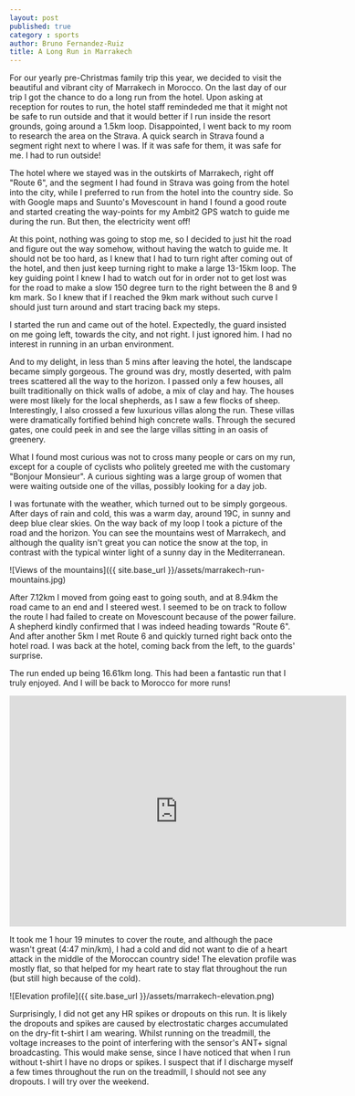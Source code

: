 ```yaml
---
layout: post
published: true
category : sports
author: Bruno Fernandez-Ruiz
title: A Long Run in Marrakech
---
```

For our yearly pre-Christmas family trip this year, we decided to
visit the beautiful and vibrant city of Marrakech in Morocco. On the
last day of our trip I got the chance to do a long run from the hotel.
Upon asking at reception for routes to run, the hotel staff remindeded
me that it might not be safe to run outside and that it would better
if I run inside the resort grounds, going around a 1.5km loop.
Disappointed, I went back to my room to research the area on the
Strava. A quick search in Strava found a segment right next to where I
was. If it was safe for them, it was safe for me. I had to run
outside!

The hotel where we stayed was in the outskirts of Marrakech, right off
"Route 6", and the segment I had found in Strava was going from the
hotel into the city, while I preferred to run from the hotel into the
country side. So with Google maps and Suunto's Movescount in hand I
found a good route and started creating the way-points for my Ambit2
GPS watch to guide me during the run. But then, the electricity went
off!

At this point, nothing was going to stop me, so I decided to just hit
the road and figure out the way somehow, without having the watch to
guide me. It should not be too hard, as I knew that I had to turn
right after coming out of the hotel, and then just keep turning right
to make a large 13-15km loop. The key guiding point I knew I had to
watch out for in order not to get lost was for the road to make a slow
150 degree turn to the right between the 8 and 9 km mark. So I knew
that if I reached the 9km mark without such curve I should just turn
around and start tracing back my steps.

I started the run and came out of the hotel. Expectedly, the guard
insisted on me going left, towards the city, and not right. I just
ignored him. I had no interest in running in an urban environment.

And to my delight, in less than 5 mins after leaving the hotel, the
landscape became simply gorgeous. The ground was dry, mostly deserted,
with palm trees scattered all the way to the horizon. I passed only a
few houses, all built traditionally on thick walls of adobe, a mix of
clay and hay. The houses were most likely for the local shepherds, as
I saw a few flocks of sheep. Interestingly, I also crossed a few
luxurious villas along the run. These villas were dramatically
fortified behind high concrete walls. Through the secured gates, one
could peek in and see the large villas sitting in an oasis of
greenery.

What I found most curious was not to cross many people or cars on my
run, except for a couple of cyclists who politely greeted me with the
customary "Bonjour Monsieur". A curious sighting was a large group of
women that were waiting outside one of the villas, possibly looking
for a day job.

I was fortunate with the weather, which turned out to be simply
gorgeous. After days of rain and cold, this was a warm day, around
19C, in sunny and deep blue clear skies. On the way back of my loop I
took a picture of the road and the horizon. You can see the mountains
west of Marrakech, and although the quality isn't great you can notice
the snow at the top, in contrast with the typical winter light of a
sunny day in the Mediterranean.

![Views of the mountains]({{ site.base_url }}/assets/marrakech-run-mountains.jpg)

After 7.12km I moved from going east to going south, and at 8.94km the
road came to an end and I steered west. I seemed to be on track to
follow the route I had failed to create on Movescount because of the
power failure. A shepherd kindly confirmed that I was indeed heading
towards "Route 6". And after another 5km I met Route 6 and quickly
turned right back onto the hotel road. I was back at the hotel, coming
back from the left, to the guards' surprise.

The run ended up being 16.61km long. This had been a fantastic run
that I truly enjoyed. And I will be back to Morocco for more runs!

<iframe height='405' width='590' frameborder='0' allowtransparency='true' scrolling='no' src='http://www.strava.com/activities/230551501/embed/0a3f09f7fc33f073f826e7fc0c742066059db273'></iframe>

It took me 1 hour 19 minutes to cover the route, and although the pace
wasn't great (4:47 min/km), I had a cold and did not want to die of a
heart attack in the middle of the Moroccan country side! The elevation
profile was mostly flat, so that helped for my heart rate to stay flat
throughout the run (but still high because of the cold).

![Elevation profile]({{ site.base_url }}/assets/marrakech-elevation.png)

Surprisingly, I did not get any HR spikes or dropouts on this run. It
is likely the dropouts and spikes are caused by electrostatic charges
accumulated on the dry-fit t-shirt I am wearing. Whilst running on the
treadmill, the voltage increases to the point of interfering with the
sensor's ANT+ signal broadcasting. This would make sense, since I have
noticed that when I run without t-shirt I have no drops or spikes. I
suspect that if I discharge myself a few times throughout the run on
the treadmill, I should not see any dropouts. I will try over the
weekend.
